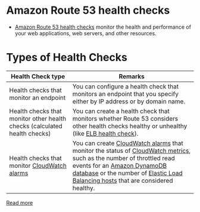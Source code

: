 # Amazon Route 53 health checks
- [Amazon Route 53 health checks](https://docs.aws.amazon.com/Route53/latest/DeveloperGuide/dns-failover.html) monitor the health and performance of your web applications, web servers, and other resources.

# Types of Health Checks

| Health Check type                                                                                                  | Remarks                                                                                                                                                                                                                                                                                                                                                                                                                                                                                                    |
|--------------------------------------------------------------------------------------------------------------------|------------------------------------------------------------------------------------------------------------------------------------------------------------------------------------------------------------------------------------------------------------------------------------------------------------------------------------------------------------------------------------------------------------------------------------------------------------------------------------------------------------|
| Health checks that monitor an endpoint                                                                             | You can configure a health check that monitors an endpoint that you specify either by IP address or by domain name.                                                                                                                                                                                                                                                                                                                                                                                        |
| Health checks that monitor other health checks (calculated health checks)                                          | You can create a health check that monitors whether Route 53 considers other health checks healthy or unhealthy (like [ELB health check](../../2_ApplicationNetworking/ElasticLoadBalancer/Readme.md)).                                                                                                                                                                                                                                                                                                    |
| Health checks that monitor [CloudWatch alarms](../../../8_MonitoringServices/AmazonCloudwatch/CloudwatchAlarms.md) | You can create [CloudWatch alarms](../../../8_MonitoringServices/AmazonCloudwatch/CloudwatchAlarms.md) that monitor the status of [CloudWatch metrics](../../../8_MonitoringServices/AmazonCloudwatch/CloudwatchMetrics.md), such as the number of throttled read events for an [Amazon DynamoDB database](../../../6_DatabaseServices/AmazonDynamoDB/Readme.md) or the number of [Elastic Load Balancing hosts](../../2_ApplicationNetworking/ElasticLoadBalancer/Readme.md) that are considered healthy. |

[Read more](https://docs.aws.amazon.com/Route53/latest/DeveloperGuide/health-checks-types.html)